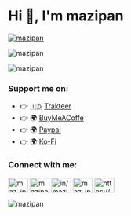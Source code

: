 # Hi 👋, I'm mazipan


<p><a href="https://github.com/ryo-ma/github-profile-trophy"><img src="https://github-profile-trophy.vercel.app/?username=mazipan" alt="mazipan" /></a></p>


<p><img src="https://github-readme-stats.vercel.app/api/top-langs?username=mazipan&show_icons=true&locale=en&layout=compact" alt="mazipan" /></p>


<p><img src="https://github-readme-stats.vercel.app/api?username=mazipan&show_icons=true&theme=onedark&locale=en" alt="mazipan" /></p>

### Support me on:

- 👉 🇮🇩 [Trakteer](https://trakteer.id/mazipan?utm_source=github)
- 👉 🌍 [BuyMeACoffe](https://www.buymeacoffee.com/mazipan?utm_source=github)
- 👉 🌍 [Paypal](https://www.paypal.me/mazipan?utm_source=github)
- 👉 🌍 [Ko-Fi](https://ko-fi.com/mazipan)

### Connect with me:

<p align="left">
<a href="https://twitter.com/maz_ipan" target="blank"><img align="center" src="https://cdn.jsdelivr.net/npm/simple-icons@3.0.1/icons/twitter.svg" alt="maz_ipan" height="30" width="40" /></a>
<a href="https://fb.com/mazipanneh" target="blank"><img align="center" src="https://cdn.jsdelivr.net/npm/simple-icons@3.0.1/icons/facebook.svg" alt="mazipanneh" height="30" width="40" /></a>
<a href="https://linkedin.com/in/mazipan" target="blank"><img align="center" src="https://cdn.jsdelivr.net/npm/simple-icons@3.0.1/icons/linkedin.svg" alt="in/mazipan" height="30" width="40" /></a>
<a href="https://instagram.com/maz_ipan" target="blank"><img align="center" src="https://cdn.jsdelivr.net/npm/simple-icons@3.0.1/icons/instagram.svg" alt="maz_ipan" height="30" width="40" /></a>
<a href="/https://mazipan.space/rss.xml" target="blank"><img align="center" src="https://cdn.jsdelivr.net/npm/simple-icons@3.0.1/icons/rss.svg" alt="https://mazipan.space/rss.xml" height="30" width="40" /></a>
</p>

<p align="left"> <img src="https://komarev.com/ghpvc/?username=mazipan&label=Profile%20views&color=0e75b6&style=flat" alt="mazipan" /> </p>

